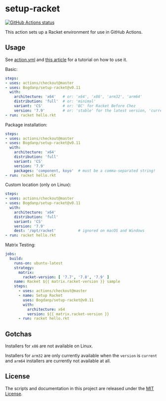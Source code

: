 # setup-racket

<p align="left">
  <a href="https://github.com/Bogdanp/setup-racket/actions?query=workflow%3A%22CI%22"><img alt="GitHub Actions status" src="https://github.com/Bogdanp/setup-racket/workflows/CI/badge.svg"></a>
</p>

This action sets up a Racket environment for use in GitHub Actions.

## Usage

See [action.yml](action.yml) and [this article][article] for a
tutorial on how to use it.

Basic:

```yaml
steps:
- uses: actions/checkout@master
- uses: Bogdanp/setup-racket@v0.11
  with:
    architecture: 'x64'   # or: 'x64', 'x86', 'arm32', 'arm64'
    distribution: 'full'  # or: 'minimal'
    variant: 'CS'         # or: 'BC' for Racket Before Chez
    version: '7.9'        # or: 'stable' for the latest version, 'current' for the latest snapshot
- run: racket hello.rkt
```

Package installation:

```yaml
steps:
- uses: actions/checkout@master
- uses: Bogdanp/setup-racket@v0.11
  with:
    architecture: 'x64'
    distribution: 'full'
    variant: 'CS'
    version: '7.9'
    packages: 'component, koyo'  # must be a comma-separated string!
- run: racket hello.rkt
```

Custom location (only on Linux):

```yaml
steps:
- uses: actions/checkout@master
- uses: Bogdanp/setup-racket@v0.11
  with:
    architecture: 'x64'
    distribution: 'full'
    variant: 'CS'
    version: '7.9'
    dest: '/opt/racket'          # ignored on macOS and Windows
- run: racket hello.rkt
```

Matrix Testing:

```yaml
jobs:
  build:
    runs-on: ubuntu-latest
    strategy:
      matrix:
        racket-version: [ '7.7', '7.8', '7.9' ]
    name: Racket ${{ matrix.racket-version }} sample
    steps:
      - uses: actions/checkout@master
      - name: Setup Racket
        uses: Bogdanp/setup-racket@v0.11
        with:
          architecture: x64
          version: ${{ matrix.racket-version }}
      - run: racket hello.rkt
```

## Gotchas

Installers for `x86` are not available on Linux.

Installers for `arm32` are only currently available when the `version`
is `current` and `arm64` installers are currently not available at
all.


## License

The scripts and documentation in this project are released under the [MIT License](LICENSE).

[article]: https://defn.io/2020/05/05/github-actions-for-racket-revised/
